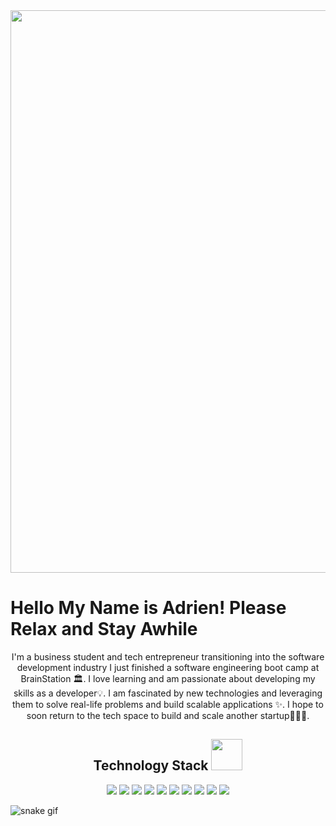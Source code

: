 <div>
  <img src="https://media.giphy.com/media/pVGsAWjzvXcZW4ZBTE/giphy.gif" width="900"> <h1>Hello My Name is Adrien! Please Relax and Stay Awhile</h1></img>
</div>
 
 
 <p align="center">
  I'm a business student and tech entrepreneur transitioning into the software development industry  I just finished a software engineering boot camp at BrainStation 🏛. I love learning and am passionate about developing my skills as a developer💡. I am fascinated by new technologies and leveraging them to solve real-life problems and build scalable applications ✨. I hope to soon return to the tech space to build and scale another startup👨🏻‍💻.
</p>

<h2 align="center">Technology Stack <img src="https://github.com/ritik307/ritik307/blob/main/images/laptop.gif" width="50"></h2>
<p align="center">
<img src="https://img.shields.io/badge/-HTML5-E34F26?style=flat-square&logo=html5&logoColor=white"/>
<img src="https://img.shields.io/badge/-CSS3-1572B6?style=flat-square&logo=css3"/>
<img src="https://img.shields.io/badge/SASS-hotpink.svg?style=flat-square&logo=SASS&logoColor=white"/>
<img src="https://img.shields.io/badge/vercel-%23000000.svg?style=flat-square&logo=vercel&logoColor=white"/>
<img src="https://img.shields.io/badge/-JavaScript-black?style=flat-square&logo=javascript"/>
<img src="https://img.shields.io/badge/-Nodejs-black?style=flat-square&logo=Node.js"/>
<img src="https://img.shields.io/badge/-React-black?style=flat-square&logo=react"/>
<img src="https://img.shields.io/badge/-MySQL-black?style=flat-square&logo=mysql"/>
<img src="https://img.shields.io/badge/-Git-black?style=flat-square&logo=git"/>
<img src="https://img.shields.io/badge/-GitHub-black?style=flat-square&logo=github"/>

</p>

![snake gif](https://github.com/adrienbelcastro/adrienbelcastro/blob/output/github-contribution-grid-snake.svg)
